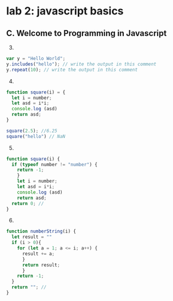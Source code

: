 # lab 2: javascript basics

## C. Welcome to Programming in Javascript

3.

```js
var y = "Hello World";
y.includes("hello"); // write the output in this comment
y.repeat(10); // write the output in this comment
```

4.

```js
function square(i) = {
  let i = number; 
  let asd = i*i;
  console.log (asd)
  return asd;
}

square(2.5); //6.25
square("hello") // NaN
```

5.

```js
function square(i) {
  if (typeof number != "number") {
    return -1;
    }
    let i = number; 
    let asd = i*i;
    console.log (asd) 
    return asd;
  return 0; // 
}
```

6.

```js
function numberString(i) {
  let result = ""
  if (i > 0){
    for (let a = 1; a <= i; a++) {
      result += a;
      }
      return result; 
      }
    return -1; 
  }
  return ""; //
}
